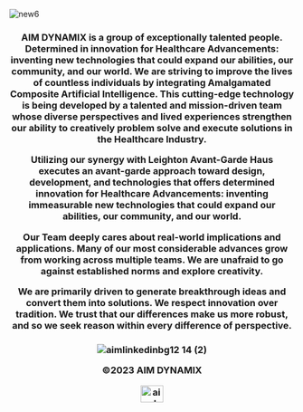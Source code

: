 ![new6](https://user-images.githubusercontent.com/119469038/210111370-575c1231-49f1-4ec9-9e23-1bb764d4bd13.jpeg)

  <h3 align="middle">

AIM DYNAMIX is a group of exceptionally talented people. Determined in innovation for Healthcare Advancements: inventing new technologies that could expand our abilities, our community, and our world. We are striving to improve the lives of countless individuals by integrating Amalgamated Composite Artificial Intelligence.  This cutting-edge technology is being developed by a talented and mission-driven team whose diverse perspectives and lived experiences strengthen our ability to creatively problem solve and execute solutions in the Healthcare Industry.

 Utilizing our synergy with Leighton Avant-Garde Haus executes an avant-garde approach toward design, development, and technologies that offers determined innovation for Healthcare Advancements: inventing immeasurable new technologies that could expand our abilities, our community, and our world. 


Our Team deeply cares about real-world implications and applications. Many of our most considerable advances grow from working across multiple teams. We are unafraid to go against established norms and explore creativity.


We are primarily driven to generate breakthrough ideas and convert them into solutions. We respect innovation over tradition. We trust that our differences make us more robust, and so we seek reason within every difference of perspective.

  <h3 align="middle">
  
![aimlinkedinbg12 14 (2)](https://user-images.githubusercontent.com/119469038/209342013-ad59d147-7591-4a96-8714-495374bf51ad.png)

©2023 AIM DYNAMIX 



<a href="https://linkedin.com/company/aimdmx/" target="blank"><img align="center" src="https://raw.githubusercontent.com/rahuldkjain/github-profile-readme-generator/master/src/images/icons/Social/linked-in-alt.svg" alt="aimdynamix" height="30" width="40" /></a>

